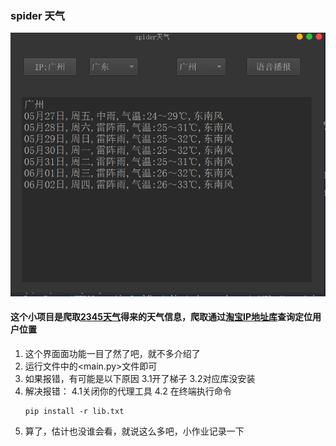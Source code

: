 ### spider 天气

![](image/objective/1653662337174.png)

#### 这个小项目是爬取[2345天气](https://tianqi.2345.com/ "2345天气")得来的天气信息，爬取通过[淘宝IP地址库](https://ip.taobao.com/)查询定位用户位置

1. 这个界面面功能一目了然了吧，就不多介绍了
2. 运行文件中的<main.py>文件即可
3. 如果报错，有可能是以下原因
   3.1开了梯子
   3.2对应库没安装
4. 解决报错：
   4.1关闭你的代理工具
   4.2 在终端执行命令
   ```
   pip install -r lib.txt
   ```
5. 算了，估计也没谁会看，就说这么多吧，小作业记录一下
